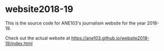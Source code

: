 # website2018-19

This is the source code for ANE103's journalism website for the year 2018-19.

Check out the actual website at https://ane103.github.io/website2018-19/index.html
